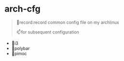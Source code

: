 # arch-cfg
> :fax:record:record common config file on my archlinux 
>
> :mailbox:for subsequent configuration

- :battery:i3
- :chocolate_bar:polybar
- :cookie:pimoc
